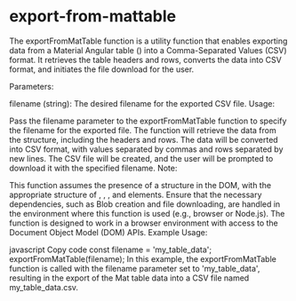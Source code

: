 # export-from-mattable

The exportFromMatTable function is a utility function that enables exporting data from a Material Angular table (<mat-table>) into a Comma-Separated Values (CSV) format. It retrieves the table headers and rows, converts the data into CSV format, and initiates the file download for the user.

Parameters:

filename (string): The desired filename for the exported CSV file.
Usage:

Pass the filename parameter to the exportFromMatTable function to specify the filename for the exported file.
The function will retrieve the data from the <mat-table> structure, including the headers and rows.
The data will be converted into CSV format, with values separated by commas and rows separated by new lines.
The CSV file will be created, and the user will be prompted to download it with the specified filename.
Note:

This function assumes the presence of a <mat-table> structure in the DOM, with the appropriate structure of <mat-header-row>, <mat-header-cell>, <mat-row>, and <mat-cell> elements.
Ensure that the necessary dependencies, such as Blob creation and file downloading, are handled in the environment where this function is used (e.g., browser or Node.js).
The function is designed to work in a browser environment with access to the Document Object Model (DOM) APIs.
Example Usage:

javascript
Copy code
const filename = 'my_table_data';
exportFromMatTable(filename);
In this example, the exportFromMatTable function is called with the filename parameter set to 'my_table_data', resulting in the export of the Mat table data into a CSV file named my_table_data.csv.

